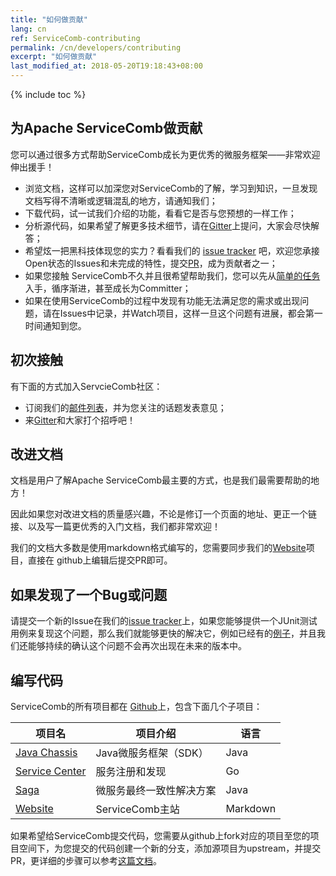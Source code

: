 ```yaml
---
title: "如何做贡献"
lang: cn
ref: ServiceComb-contributing
permalink: /cn/developers/contributing
excerpt: "如何做贡献"
last_modified_at: 2018-05-20T19:18:43+08:00
---
```

{% include toc %}
## 为Apache ServiceComb做贡献
您可以通过很多方式帮助ServiceComb成长为更优秀的微服务框架——非常欢迎伸出援手！

* 浏览文档，这样可以加深您对ServiceComb的了解，学习到知识，一旦发现文档写得不清晰或逻辑混乱的地方，请通知我们；
* 下载代码，试一试我们介绍的功能，看看它是否与您预想的一样工作；
* 分析源代码，如果希望了解更多技术细节，请在[Gitter](http://servicecomb.apache.org/cn/developers/use-gitter/)上提问，大家会尽快解答；
* 希望炫一把黑科技体现您的实力？看看我们的 [issue tracker](https://issues.apache.org/jira/browse/SCB) 吧，欢迎您承接Open状态的Issues和未完成的特性，提交[PR](http://servicecomb.apache.org/cn/developers/submit-codes/)，成为贡献者之一；
* 如果您接触 ServiceComb不久并且很希望帮助我们，您可以先从[简单的任务](https://issues.apache.org/jira/browse/SCB-333?jql=project%20%3D%20SCB%20AND%20status%20%3D%20Open%20AND%20fixVersion%20in%20(EMPTY%2C%20java-chassis-1.0.0-m2)%20AND%20labels%20%3D%20newbie)入手，循序渐进，甚至成长为Committer；
* 如果在使用ServiceComb的过程中发现有功能无法满足您的需求或出现问题，请在Issues中记录，并Watch项目，这样一旦这个问题有进展，都会第一时间通知到您。

## 初次接触
有下面的方式加入ServcieComb社区：

- 订阅我们的[邮件列表](http://servicecomb.apache.org/cn/developers/subscribe-mail-list)，并为您关注的话题发表意见； 
- 来[Gitter](https://gitter.im/ServiceCombUsers/Lobby)和大家打个招呼吧！

## 改进文档
文档是用户了解Apache ServiceComb最主要的方式，也是我们最需要帮助的地方！

因此如果您对改进文档的质量感兴趣，不论是修订一个页面的地址、更正一个链接、以及写一篇更优秀的入门文档，我们都非常欢迎！

我们的文档大多数是使用markdown格式编写的，您需要同步我们的[Website](https://github.com/apache/servicecomb-website)项目，直接在 github上编辑后提交PR即可。

## 如果发现了一个Bug或问题

请提交一个新的Issue在我们的[issue tracker](https://issues.apache.org/jira/browse/SCB)上，如果您能够提供一个JUnit测试用例来复现这个问题，那么我们就能够更快的解决它，例如已经有的[例子](https://github.com/apache/servicecomb-saga/tree/master/alpha/alpha-core/src/test/java/org/apache/servicecomb/saga/alpha/core)，并且我们还能够持续的确认这个问题不会再次出现在未来的版本中。

## 编写代码

ServiceComb的所有项目都在 [Github](https://github.com/search?q=org%3Aapache+servicecomb)上，包含下面几个子项目：

| 项目名 | 项目介绍 | 语言 |
|-------------------------------------------------------------------------------|----------------------------|----------|
| [Java Chassis](https://github.com/apache/servicecomb-java-chassis)      | Java微服务框架（SDK） | Java     |
| [Service Center](https://github.com/apache/servicecomb-service-center)               | 服务注册和发现 | Go       |
| [Saga](https://github.com/apache/servicecomb-saga)                                   | 微服务最终一致性解决方案 | Java     |
| [Website](https://github.com/apache/servicecomb-website) | ServiceComb主站 | Markdown |

如果希望给ServiceComb提交代码，您需要从github上fork对应的项目至您的项目空间下，为您提交的代码创建一个新的分支，添加源项目为upstream，并提交PR，更详细的步骤可以参考[这篇文档](http://servicecomb.apache.org/cn/developers/submit-codes/)。